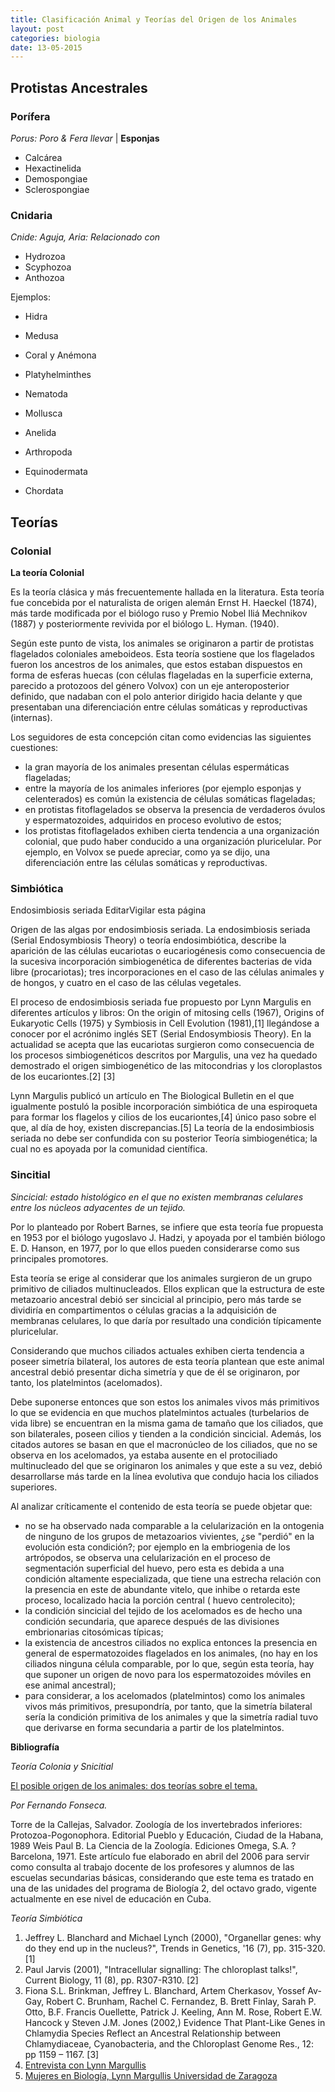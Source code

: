 ```yaml
---
title: Clasificación Animal y Teorías del Origen de los Animales
layout: post
categories: biologia 
date: 13-05-2015
---
```


## Protistas Ancestrales

### Porífera

*Porus: Poro & Fera llevar* | **Esponjas**

- Calcárea
- Hexactinelida
- Demospongiae
- Sclerospongiae

### Cnidaria

*Cnide: Aguja, Aria: Relacionado con*

- Hydrozoa
- Scyphozoa
- Anthozoa

Ejemplos:

- Hidra
- Medusa
- Coral y Anémona

- Platyhelminthes
- Nematoda
- Mollusca
- Anelida
- Arthropoda
- Equinodermata
- Chordata

## Teorías

### Colonial

**La teoría Colonial**

Es la teoría clásica y más frecuentemente hallada en la literatura. Esta teoría fue concebida por el naturalista de origen alemán Ernst H. Haeckel (1874), más tarde modificada por el biólogo ruso y Premio Nobel Iliá Mechnikov (1887) y posteriormente revivida por el biólogo L. Hyman. (1940).

Según este punto de vista, los animales se originaron a partir de protistas flagelados coloniales ameboideos. Esta teoría sostiene que los flagelados fueron los ancestros de los animales, que estos estaban dispuestos en forma de esferas huecas (con células flageladas en la superficie externa, parecido a protozoos del género Volvox) con un eje anteroposterior definido, que nadaban con el polo anterior dirigido hacia delante y que presentaban una diferenciación entre células somáticas y reproductivas (internas).

Los seguidores de esta concepción citan como evidencias las siguientes cuestiones:

- la gran mayoría de los animales presentan células espermáticas flageladas;
- entre la mayoría de los animales inferiores (por ejemplo esponjas y celenterados) es común la existencia de células somáticas flageladas;
- en protistas fitoflagelados se observa la presencia de verdaderos óvulos y espermatozoides, adquiridos en proceso evolutivo de estos;
- los protistas fitoflagelados exhiben cierta tendencia a una organización colonial, que pudo haber conducido a una organización pluricelular. Por ejemplo, en Volvox se puede apreciar, como ya se dijo, una diferenciación entre las células somáticas y reproductivas.

### Simbiótica

Endosimbiosis seriada
EditarVigilar esta página

Origen de las algas por endosimbiosis seriada.
La endosimbiosis seriada (Serial Endosymbiosis Theory) o teoría endosimbiótica, describe la aparición de las células eucariotas o eucariogénesis como consecuencia de la sucesiva incorporación simbiogenética de diferentes bacterias de vida libre (procariotas); tres incorporaciones en el caso de las células animales y de hongos, y cuatro en el caso de las células vegetales.

El proceso de endosimbiosis seriada fue propuesto por Lynn Margulis en diferentes artículos y libros: On the origin of mitosing cells (1967), Origins of Eukaryotic Cells (1975) y Symbiosis in Cell Evolution (1981),[1] llegándose a conocer por el acrónimo inglés SET (Serial Endosymbiosis Theory). En la actualidad se acepta que las eucariotas surgieron como consecuencia de los procesos simbiogenéticos descritos por Margulis, una vez ha quedado demostrado el origen simbiogenético de las mitocondrias y los cloroplastos de los eucariontes.[2] [3]

Lynn Margulis publicó un artículo en The Biological Bulletin en el que igualmente postuló la posible incorporación simbiótica de una espiroqueta para formar los flagelos y cilios de los eucariontes,[4] único paso sobre el que, al día de hoy, existen discrepancias.[5] La teoría de la endosimbiosis seriada no debe ser confundida con su posterior Teoría simbiogenética; la cual no es apoyada por la comunidad científica.

### Sincitial

*Sincicial: estado histológico en el que no existen membranas celulares entre los núcleos adyacentes de un tejido.*

Por lo planteado por Robert Barnes, se infiere que esta teoría fue propuesta en 1953 por el biólogo yugoslavo J. Hadzi, y apoyada por el también biólogo E. D. Hanson, en 1977, por lo que ellos pueden considerarse como sus principales promotores.

Esta teoría se erige al considerar que los animales surgieron de un grupo primitivo de ciliados multinucleados. Ellos explican que la estructura de este metazoario ancestral debió ser sincicial al principio, pero más tarde se dividiría en compartimentos o células gracias a la adquisición de membranas celulares, lo que daría por resultado una condición típicamente pluricelular.

Considerando que muchos ciliados actuales exhiben cierta tendencia a poseer simetría bilateral, los autores de esta teoría plantean que este animal ancestral debió presentar dicha simetría y que de él se originaron, por tanto, los platelmintos (acelomados).

Debe suponerse entonces que son estos los animales vivos más primitivos lo que se evidencia en que muchos platelmintos actuales (turbelarios de vida libre) se encuentran en la misma gama de tamaño que los ciliados, que son bilaterales, poseen cilios y tienden a la condición sincicial. Además, los citados autores se basan en que el macronúcleo de los ciliados, que no se observa en los acelomados, ya estaba ausente en el protociliado multinucleado del que se originaron los animales y que este a su vez, debió desarrollarse más tarde en la línea evolutiva que condujo hacia los ciliados superiores.

Al analizar críticamente el contenido de esta teoría se puede objetar que:

- no se ha observado nada comparable a la celularización en la ontogenia de ninguno de los grupos de metazoarios vivientes, ¿se "perdió" en la evolución esta condición?; por ejemplo en la embriogenia de los artrópodos, se observa una celularización en el proceso de segmentación superficial del huevo, pero esta es debida a una condición altamente especializada, que tiene una estrecha relación con la presencia en este de abundante vitelo, que inhibe o retarda este proceso, localizado hacia la porción central ( huevo centrolecito);
- la condición sincicial del tejido de los acelomados es de hecho una condición secundaria, que aparece después de las divisiones embrionarias citosómicas típicas;
- la existencia de ancestros ciliados no explica entonces la presencia en general de espermatozoides flagelados en los animales, (no hay en los ciliados ninguna célula comparable, por lo que, según esta teoría, hay que suponer un origen de novo para los espermatozoides móviles en ese animal ancestral);
- para considerar, a los acelomados (platelmintos) como los animales vivos más primitivos, presupondría, por tanto, que la simetría bilateral sería la condición primitiva de los animales y que la simetría radial tuvo que derivarse en forma secundaria a partir de los platelmintos.

**Bibliografía**

*Teoría Colonia y Snicitial*

[El posible origen de los animales: dos teorías sobre el tema.](http://m.monografias.com/trabajos36/origen-animales/origen-animales2.shtml)

*Por Fernando Fonseca.*

Torre de la Callejas, Salvador. Zoología de los invertebrados inferiores: Protozoa-Pogonophora. Editorial Pueblo y Educación, Ciudad de la Habana, 1989
Weis Paul B. La Ciencia de la Zoología. Ediciones Omega, S.A. ? Barcelona, 1971.
Este artículo fue elaborado en abril del 2006 para servir como consulta al trabajo docente de los profesores y alumnos de las escuelas secundarias básicas, considerando que este tema es tratado en una de las unidades del programa de Biología 2, del octavo grado, vigente actualmente en ese nivel de educación en Cuba.

*Teoría Simbiótica*

1. Jeffrey L. Blanchard and Michael Lynch (2000), "Organellar genes: why do they end up in the nucleus?", Trends in Genetics, '16 (7), pp. 315-320.[1]
2. Paul Jarvis (2001), "Intracellular signalling: The chloroplast talks!", Current Biology, 11 (8), pp. R307-R310. [2]
3. Fiona S.L. Brinkman, Jeffrey L. Blanchard, Artem Cherkasov, Yossef Av-Gay, Robert C. Brunham, Rachel C. Fernandez, B. Brett Finlay, Sarah P. Otto, B.F. Francis Ouellette, Patrick J. Keeling, Ann M. Rose, Robert E.W. Hancock y Steven J.M. Jones (2002,) Evidence That Plant-Like Genes in Chlamydia Species Reflect an Ancestral Relationship between Chlamydiaceae, Cyanobacteria, and the Chloroplast Genome Res., 12: pp 1159 – 1167. [3]
4. [Entrevista con Lynn Margullis](http://www.oei.es/divulgacioncientifica/entrevistas_052.htm)
5. [Mujeres en Biología, Lynn Margullis Universidad de Zaragoza](http://www.wzar.unizar.es/siem/mujeres_ciencias/4.BIOGRAFiAS/LMargulis.html)

